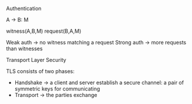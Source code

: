 

Authentication

A -> B: M

witness(A,B,M)         request(B,A,M)


Weak auth   -> no witness matching a request
Strong auth -> more requests than witnesses


Transport Layer Security

TLS consists of two phases:
- Handshake -> a client and server establish a secure channel: a pair of symmetric keys for communicating
- Transport -> the parties exchange 
